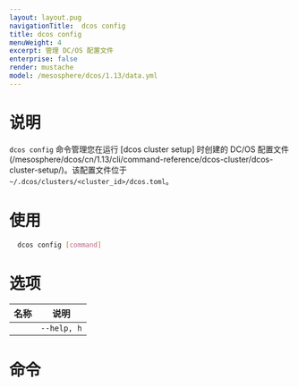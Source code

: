 ```yaml
---
layout: layout.pug
navigationTitle:  dcos config
title: dcos config
menuWeight: 4
excerpt: 管理 DC/OS 配置文件
enterprise: false
render: mustache
model: /mesosphere/dcos/1.13/data.yml
---
```


# 说明

`dcos config` 命令管理您在运行 [dcos cluster setup] 时创建的 DC/OS 配置文件(/mesosphere/dcos/cn/1.13/cli/command-reference/dcos-cluster/dcos-cluster-setup/)。该配置文件位于 `~/.dcos/clusters/<cluster_id>/dcos.toml`。

# 使用

```bash
  dcos config [command]
```

# 选项

| 名称 | 说明 |
|---------|-------------|
| | `--help, h` | 显示使用情况。|



# 命令

